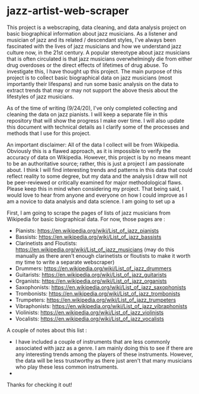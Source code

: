 # jazz-artist-web-scraper

This project is a webscraping, data cleaning, and data analysis project on basic biographical information about jazz musicians. 
As a listener and musician of jazz and its related / descendant styles, I've always been fascinated with the lives of jazz musicians 
and how we understand jazz culture now, in the 21st century. A popular stereotype about jazz musicians that is often circulated is
that jazz musicians overwhelmingly die from either drug overdoses or the direct effects of lifetimes of drug abuse. To investigate this, 
I have thought up this project. The main purpose of this project is to collect basic biographical data on jazz musicians (most importantly
their lifespans) and run some basic analysis on the data to extract trends that may or may not support the above thesis about the 
lifestyles of jazz musicians. 

As of the time of writing (9/24/20), I've only completed collecting and cleaning the data on jazz pianists. I will keep a separate file 
in this repository that will show the progress I make over time. I will also update this document with technical details as I clarify some
of the processes and methods that I use for this project. 

An important disclaimer: All of the data I collect will be from Wikipedia. Obviously this is a flawed approach, as it is impossible to verify the accuracy of 
data on Wikipedia. However, this project is by no means meant to be an authoritative source; rather, this is just a project I am passionate about. I think I will 
find interesting trends and patterns in this data that could reflect reality to some degree, but my data and the analysis I draw will not be peer-reviewed or 
critically examined for major methodological flaws. Please keep this in mind when considering my project. That being said, I would love to hear from anyone and everyone
on how I could improve as I am a novice to data analysis and data science. I am going to set up a

First, I am going to scrape the pages of lists of jazz musicians from Wikipedia for basic biographical data. For now, those pages are
:
- Pianists: https://en.wikipedia.org/wiki/List_of_jazz_pianists
- Bassists: https://en.wikipedia.org/wiki/List_of_jazz_bassists
- Clarinetists and Floutists: https://en.wikipedia.org/wiki/List_of_jazz_musicians (may do this manually as there aren't enough clarinetists or floutists to make it
worth my time to write a separate webscraper)
- Drummers: https://en.wikipedia.org/wiki/List_of_jazz_drummers
- Guitarists: https://en.wikipedia.org/wiki/List_of_jazz_guitarists
- Organists: https://en.wikipedia.org/wiki/List_of_jazz_organists
- Saxophonists: https://en.wikipedia.org/wiki/List_of_jazz_saxophonists
- Trombonists: https://en.wikipedia.org/wiki/List_of_jazz_trombonists
- Trumpeters: https://en.wikipedia.org/wiki/List_of_jazz_trumpeters
- Vibraphonists: https://en.wikipedia.org/wiki/List_of_jazz_vibraphonists
- Violinists: https://en.wikipedia.org/wiki/List_of_jazz_violinists
- Vocalists: https://en.wikipedia.org/wiki/List_of_jazz_vocalists

A couple of notes about this list
:
- I have included a couple of instruments that are less commonly associated with jazz as a genre. I am mainly doing this to see if there are any interesting trends
among the players of these instruments. However, the data will be less trustworthy as there just aren't that many musicians who play these less common instruments. 
- 

Thanks for checking it out! 







